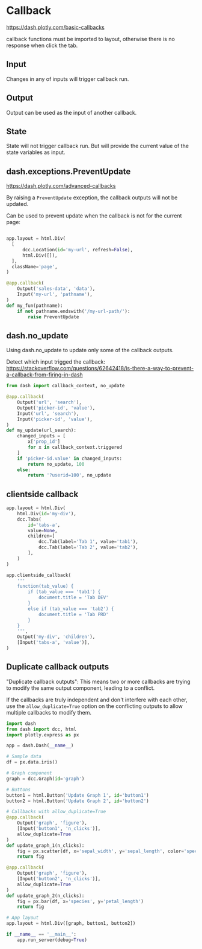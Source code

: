 # Callback

https://dash.plotly.com/basic-callbacks

callback functions must be imported to layout, otherwise there is no response when click the tab.

## Input
Changes in any of inputs will trigger callback run.

## Output
Output can be used as the input of another callback.

## State
State will not trigger callback run. But will provide the current value of the state variables as input.

## dash.exceptions.PreventUpdate
https://dash.plotly.com/advanced-callbacks

By raising a `PreventUpdate` exception, the callback outputs will not be updated.

Can be used to prevent update when the callback is not for the current page:
```py

app.layout = html.Div(
  [
      dcc.Location(id='my-url', refresh=False),
      html.Div([]),
  ],
  className='page',
)

@app.callback(
    Output('sales-data', 'data'),
    Input('my-url', 'pathname'),
)
def my_fun(pathname):
    if not pathname.endswith('/my-url-path/'):
        raise PreventUpdate
```

## dash.no_update
Using dash.no_update to update only some of the callback outputs.

Detect which input trigged the callback:
https://stackoverflow.com/questions/62642418/is-there-a-way-to-prevent-a-callback-from-firing-in-dash
```py
from dash import callback_context, no_update

@app.callback(
    Output('url', 'search'),
    Output('picker-id', 'value'),
    Input('url', 'search'),
    Input('picker-id', 'value'),
)
def my_update(url_search):
    changed_inputs = [
        x['prop_id']
        for x in callback_context.triggered
    ]
    if 'picker-id.value' in changed_inputs:
        return no_update, 100
    else:
        return '?userid=100', no_update
```

## clientside callback
```py
app.layout = html.Div(
    html.Div(id='my-div'),
    dcc.Tabs(
        id='tabs-a',
        value=None,
        children=[
            dcc.Tab(label='Tab 1', value='tab1'),
            dcc.Tab(label='Tab 2', value='tab2'),
        ],
    )
)

app.clientside_callback(
    '''
    function(tab_value) {
        if (tab_value === 'tab1') {
            document.title = 'Tab DEV'
        }
        else if (tab_value === 'tab2') {
            document.title = 'Tab PRD'
        }
    }
    ''',
    Output('my-div', 'children'),
    [Input('tabs-a', 'value')],
)
```

## Duplicate callback outputs
"Duplicate callback outputs": This means two or more callbacks are trying to 
modify the same output component, leading to a conflict.

If the callbacks are truly independent and don't interfere with each other, 
use the `allow_duplicate=True` option on the conflicting outputs to allow multiple callbacks to modify them.

```py
import dash
from dash import dcc, html
import plotly.express as px

app = dash.Dash(__name__)

# Sample data
df = px.data.iris()

# Graph component
graph = dcc.Graph(id='graph')

# Buttons
button1 = html.Button('Update Graph 1', id='button1')
button2 = html.Button('Update Graph 2', id='button2')

# Callbacks with allow_duplicate=True
@app.callback(
    Output('graph', 'figure'),
    [Input('button1', 'n_clicks')],
    allow_duplicate=True
)
def update_graph_1(n_clicks):
    fig = px.scatter(df, x='sepal_width', y='sepal_length', color='species')
    return fig

@app.callback(
    Output('graph', 'figure'),
    [Input('button2', 'n_clicks')],
    allow_duplicate=True
)
def update_graph_2(n_clicks):
    fig = px.bar(df, x='species', y='petal_length')
    return fig

# App layout
app.layout = html.Div([graph, button1, button2])

if __name__ == '__main__':
    app.run_server(debug=True)
```
